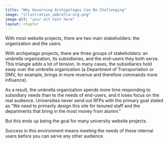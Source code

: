 ```yaml
---
title: "Why Governing Archipelagos Can Be Challenging"
image: "illustration_umbrella-org.png"
image-alt: "your alt text here"
layout: chapter
---
```


With most website projects, there are two main stakeholders: the organization and the users.

With archipelago projects, there are three groups of stakeholders: an umbrella organization, its subsidiaries, and the end-users they both serve. This triangle adds a lot of tension. In many cases, the subsidiaries hold sway over the umbrella organization (a Department of Transportation or DMV, for example, brings in more revenue and therefore commands more influence). 

As a result, the umbrella organization spends more time responding to subsidiary needs than to the needs of end-users, and it loses focus on the real audience. Universities never send out RFPs with the primary goal stated as “We need to primarily design this site for tenured staff and the departments that bring in the most money from alumni.”

But this ends up being the goal for many university website projects.

Success in this environment means meeting the needs of these internal users before you can serve any other audience.
